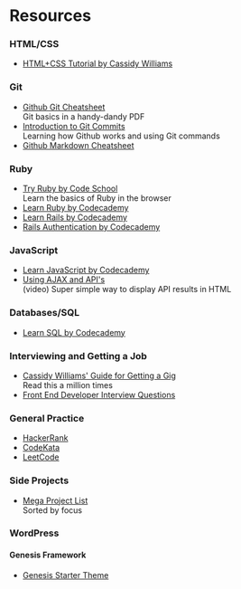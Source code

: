 # Resources

### HTML/CSS
* [HTML+CSS Tutorial by Cassidy Williams](https://github.com/cassidoo/HTML-CSS-Tutorial)  

### Git
* [Github Git Cheatsheet](https://training.github.com/kit/downloads/github-git-cheat-sheet.pdf)  
  Git basics in a handy-dandy PDF 
* [Introduction to Git Commits](https://pcottle.github.io/learnGitBranching/)  
  Learning how Github works and using Git commands 
* [Github Markdown Cheatsheet](https://github.com/adam-p/markdown-here/wiki/Markdown-Cheatsheet)  

### Ruby
* [Try Ruby by Code School](http://tryruby.org/levels/1/challenges/0)  
  Learn the basics of Ruby in the browser 
* [Learn Ruby by Codecademy](https://www.codecademy.com/learn/ruby)   
* [Learn Rails by Codecademy](https://www.codecademy.com/learn/learn-rails)   
* [Rails Authentication by Codecademy](https://www.codecademy.com/learn/rails-auth)   

### JavaScript
* [Learn JavaScript by Codecademy](https://www.codecademy.com/learn/javascript)
* [Using AJAX and API's](https://www.youtube.com/watch?v=fEYx8dQr_cQ)  
  (video) Super simple way to display API results in HTML

### Databases/SQL
* [Learn SQL by Codecademy](https://www.codecademy.com/en/courses/learn-sql/)   

### Interviewing and Getting a Job
* [Cassidy Williams' Guide for Getting a Gig](https://github.com/cassidoo/getting-a-gig)    
  Read this a million times
* [Front End Developer Interview Questions](http://h5bp.github.io/Front-end-Developer-Interview-Questions/)    

### General Practice
* [HackerRank](https://www.hackerrank.com/feed)   
* [CodeKata](http://codekata.com/kata/codekata-intro/)   
* [LeetCode](https://leetcode.com/)   

### Side Projects
* [Mega Project List](https://github.com/karan/Projects)   
  Sorted by focus

### WordPress
#### Genesis Framework
* [Genesis Starter Theme](https://sridharkatakam.com/genesis-starter-child-theme/)   

